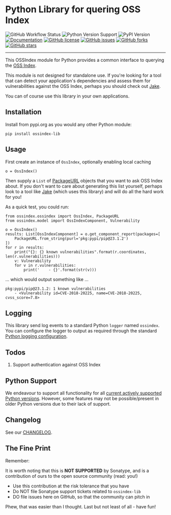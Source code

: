 <!--

    Copyright 2022-Present Sonatype Inc.

    Licensed under the Apache License, Version 2.0 (the "License");
    you may not use this file except in compliance with the License.
    You may obtain a copy of the License at

        http://www.apache.org/licenses/LICENSE-2.0

    Unless required by applicable law or agreed to in writing, software
    distributed under the License is distributed on an "AS IS" BASIS,
    WITHOUT WARRANTIES OR CONDITIONS OF ANY KIND, either express or implied.
    See the License for the specific language governing permissions and
    limitations under the License.

-->

# Python Library for quering OSS Index

![GitHub Workflow Status](https://img.shields.io/github/actions/workflow/status/sonatype-nexus-community/ossindex-python/ci.yml?branch=main)
![Python Version Support](https://img.shields.io/badge/python-3.6+-blue)
![PyPI Version](https://img.shields.io/pypi/v/ossindex-lib?label=PyPI&logo=pypi)
[![Documentation](https://readthedocs.org/projects/ossindex-library/badge/?version=latest)](https://readthedocs.org/projects/ossindex-library)
[![GitHub license](https://img.shields.io/github/license/sonatype-nexus-community/ossindex-python)](https://github.com/sonatype-nexus-community/ossindex-python/blob/main/LICENSE)
[![GitHub issues](https://img.shields.io/github/issues/sonatype-nexus-community/ossindex-python)](https://github.com/sonatype-nexus-community/ossindex-python/issues)
[![GitHub forks](https://img.shields.io/github/forks/sonatype-nexus-community/ossindex-python)](https://github.com/sonatype-nexus-community/ossindex-python/network)
[![GitHub stars](https://img.shields.io/github/stars/sonatype-nexus-community/ossindex-python)](https://github.com/sonatype-nexus-community/ossindex-python/stargazers)

----

This OSSIndex module for Python provides a common interface to querying the [OSS Index](https://ossindex.sonatype.org/).

This module is not designed for standalone use. If you're looking for a tool that can detect your application's dependencies
and assess them for vulnerabilities against the OSS Index, perhaps you should check out 
[Jake](https://github.com/sonatype-nexus-community/jake).

You can of course use this library in your own applications.

## Installation

Install from pypi.org as you would any other Python module:

```
pip install ossindex-lib
```

## Usage

First create an instance of `OssIndex`, optionally enabling local caching
```
o = OssIndex()
```

Then supply a `List` of [PackageURL](https://github.com/package-url/packageurl-python) objects that you want to ask
OSS Index about. If you don't want to care about generating this list yourself, perhaps look to a tool like [Jake](https://github.com/sonatype-nexus-community/jake)
(which uses this library) and will do all the hard work for you!

As a quick test, you could run:
```
from ossindex.ossindex import OssIndex, PackageURL
from ossindex.model import OssIndexComponent, Vulnerability

o = OssIndex()
results: List[OssIndexComponent] = o.get_component_report(packages=[
    PackageURL.from_string(purl='pkg:pypi/pip@23.1.2')
])
for r in results:
    print("{}: {} known vulnerabilities".format(r.coordinates, len(r.vulnerabilities)))
    v: Vulnerability
    for v in r.vulnerabilities:
        print('    - {}'.format(str(v)))
```

... which would output something like ...
```
pkg:pypi/pip@23.1.2: 1 known vulnerabilities
    - <Vulnerability id=CVE-2018-20225, name=CVE-2018-20225, cvss_score=7.8>
```

## Logging

This library send log events to a standard Python `logger` named `ossindex`. You can configure the logger to output as
required through the standard [Python logging configuration](https://docs.python.org/3/library/logging.config.html).

## Todos

1. Support authentication against OSS Index

## Python Support

We endeavour to support all functionality for all [current actively supported Python versions](https://www.python.org/downloads/).
However, some features may not be possible/present in older Python versions due to their lack of support.

## Changelog

See our [CHANGELOG](./CHANGELOG.md).

## The Fine Print

Remember:

It is worth noting that this is **NOT SUPPORTED** by Sonatype, and is a contribution of ours to the open source
community (read: you!)

* Use this contribution at the risk tolerance that you have
* Do NOT file Sonatype support tickets related to `ossindex-lib`
* DO file issues here on GitHub, so that the community can pitch in

Phew, that was easier than I thought. Last but not least of all - have fun!
